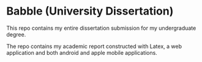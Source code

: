 # Babble (University Dissertation)

This repo contains my entire dissertation submission for my undergraduate degree.

The repo contains my academic report constructed with Latex, a web application and both android and apple mobile applications.

